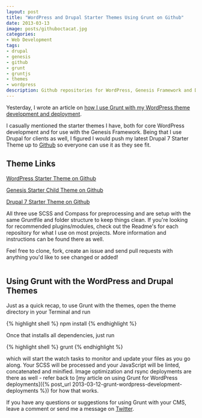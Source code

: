 ```yaml
---
layout: post
title: "WordPress and Drupal Starter Themes Using Grunt on Github"
date: 2013-03-13
image: posts/githuboctacat.jpg
categories:
- Web Development
tags:
- drupal
- genesis
- github
- grunt
- gruntjs
- themes
- wordpress
description: Github repositories for WordPress, Genesis Framework and Drupal 7 starter themes using SCSS, Compass and Grunt for development and deployment
---
```


<p class="intro"><span class="dropcap">Y</span>esterday, I wrote an article on <a href="{% post_url 2013-03-12-grunt-wordpress-development-deployments %}">how I use Grunt with my WordPress theme development and deployment</a>.</p>

I casually mentioned the starter themes I have, both for core WordPress development and for use with the Genesis Framework. Being that I use Drupal for clients as well, I figured I would push my latest Drupal 7 Starter Theme up to [Github][github] so everyone can use it as they see fit.

## Theme Links

[WordPress Starter Theme on Github][wp-starter]

[Genesis Starter Child Theme on Github][genesis-starter]

[Drupal 7 Starter Theme on Github][drupal-starter]

All three use SCSS and Compass for preprocessing and are setup with the same Gruntfile and folder structure to keep things clean. If you're looking for recommended plugins/modules, check out the Readme's for each repository for what I use on most projects. More information and instructions can be found there as well.

Feel free to clone, fork, create an issue and send pull requests with anything you'd like to see changed or added!

<img src="{{ '/assets/img/posts/wordpress-drupal-grunt.jpg' | prepend: site.baseurl }}" alt="" />

## Using Grunt with the WordPress and Drupal Themes

Just as a quick recap, to use Grunt with the themes, open the theme directory in your Terminal and run

{% highlight shell %}
npm install
{% endhighlight %}

Once that installs all dependencies, just run

{% highlight shell %}
grunt
{% endhighlight %}

which will start the watch tasks to monitor and update your files as you go along. Your SCSS will be processed and your JavaScript will be linted, concatenated and minified. Image optimization and rsync deployments are there as well - refer back to [my article on using Grunt for WordPress deployments]({% post_url 2013-03-12-grunt-wordpress-development-deployments %}) for how that works.

If you have any questions or suggestions for using Grunt with your CMS, leave a comment or send me a message on [Twitter][twitter].

[github]: https://github.com/mattbanks
[wp-starter]: https://github.com/mattbanks/WordPress-Starter-Theme
[genesis-starter]: https://github.com/mattbanks/Genesis-Starter-Child-Theme
[drupal-starter]: https://github.com/mattbanks/Drupal-7-Starter-Theme
[twitter]: https://twitter.com/mattbanks
